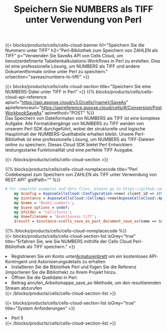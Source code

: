 ﻿---
title:  Speichern Sie NUMBERS als TIFF unter Verwendung von Perl
description: Verwendung des Cloud SDK Aspose.Cells für Perl zum Speichern der Datei im NUMBERS-Format als Datei im Format TIFF.
kwords: Excel, Save NUMBERS as TIFF, REST, Perl
howto: How to save NUMBERS as TIFF using Aspose.Cells Cloud Perl library.
---
{{< blocks/products/cells/cells-cloud-banner h1="Speichern Sie die Nummern unter TIFF" h2="Perl-Bibliothek zum Speichern von ZAHLEN als TIFF" p="Verwenden Sie SaveAs API von Cells Cloud, um benutzerdefinierte Tabellenkalkulations-Workflows in Perl zu erstellen. Dies ist eine professionelle Lösung, um NUMBERS als TIFF und andere Dokumentformate online unter Perl zu speichern." urlsection="saveas/numbers-to-tiff/" >}}

{{< blocks/products/cells/cells-cloud-section title="Speichern Sie eine NUMBERS-Datei unter TIFF in Perl" >}}
{{% blocks/products/cells/cells-cloud-api-reference apiurl="https://api.aspose.cloud/v3.0/cells/{name}/SaveAs" apireferenceurl="https://apireference.aspose.cloud/cells/#/Conversion/PostWorkbookSaveAs" apimethod="POST" %}}
<br/>
Das Speichern von Dateiformaten von NUMBERS als TIFF ist eine komplexe Aufgabe. Alle Formatübergänge von NUMBERS zu TIFF werden von unserem Perl SDK durchgeführt, wobei der strukturelle und logische Hauptinhalt der NUMBERS-Quelltabelle erhalten bleibt. Unsere Perl-Bibliothek ist eine professionelle Lösung, um NUMBERS als TIFF-Dateien online zu speichern. Dieses Cloud SDK bietet Perl Entwicklern leistungsstarke Funktionalität und eine perfekte TIFF Ausgabe.

{{< /blocks/products/cells/cells-cloud-section >}}

{{% blocks/products/cells/cells-cloud-noreplacecode title="Perl Codebeispiel zum Speichern von ZAHLEN als TIFF unter Verwendung von REST API" gistPath="" %}}
  
```perl
# For complete examples and data files, please go to https://github.com/aspose-cells-cloud/aspose-cells-cloud-perl/
    my $config = AsposeCellsCloud::Configuration->new( client_id => $ENV{'ProductClientId'}, client_secret => $ENV{'ProductClientSecret'});
    my $instance = AsposeCellsCloud::CellsApi->new(AsposeCellsCloud::ApiClient->new( $config));
    my $name = 'Book1.numbers';
    my $save_options = undef;
    my $folder = 'CellsTests';
    my $newfilename = 'Book1Saveas.tiff';
    $result = $instance->cells_save_as_post_document_save_as(name => $name,save_options => $save_options, newfilename => $newfilename, folder => $folder);
```
  
{{% /blocks/products/cells/cells-cloud-noreplacecode %}}
<br/>
{{< blocks/products/cells/cells-cloud-section-list isGrey="true" title="Erfahren Sie, wie Sie NUMBERS mithilfe der Cells Cloud Perl-Bibliothek als TIFF speichern." >}}
<li> Registrieren Sie ein Konto unter<a href="https://dashboard.aspose.cloud/">Armaturenbrett</a> um ein kostenloses API-Kontingent und Autorisierungsdetails zu erhalten</li>
<li>Installieren Sie die Bibliothek Perl und fügen Sie die Referenz (importieren Sie die Bibliothek) zu Ihrem Projekt hinzu.</li>
<li>Öffnen Sie die Quelldatei in Perl.</li>
<li>Beitrag anrufen_Arbeitsmappe_save_as-Methode, um den resultierenden Stream abzurufen</li>
{{< /blocks/products/cells/cells-cloud-section-list >}}

{{< blocks/products/cells/cells-cloud-section-list isGrey="true" title="System Anforderungen" >}}
<li>Perl 5</li>
{{< /blocks/products/cells/cells-cloud-section-list >}}
